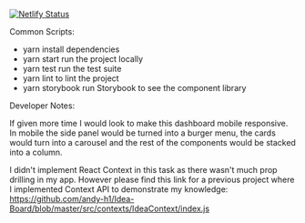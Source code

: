 [![Netlify Status](https://api.netlify.com/api/v1/badges/abf89fd7-9877-412e-a660-e198df28e051/deploy-status)](https://app.netlify.com/sites/seldon/deploys)

Common Scripts:

- yarn install dependencies
- yarn start run the project locally
- yarn test run the test suite
- yarn lint to lint the project
- yarn storybook run Storybook to see the component library

Developer Notes:

If given more time I would look to make this dashboard mobile responsive. In mobile the side panel would be turned into a burger menu, the cards would turn into a carousel and the rest of the components would be stacked into a column.

I didn't implement React Context in this task as there wasn't much prop drilling in my app. However please find this link for a previous project where I implemented Context API to demonstrate my knowledge: https://github.com/andy-h1/Idea-Board/blob/master/src/contexts/IdeaContext/index.js
